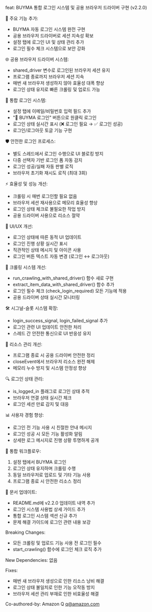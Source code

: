 feat: BUYMA 통합 로그인 시스템 및 공용 브라우저 드라이버 구현 (v2.2.0)

🔐 주요 기능 추가:
- BUYMA 자동 로그인 시스템 완전 구현
- 공용 브라우저 드라이버로 세션 지속성 확보
- 설정 탭에 로그인 UI 및 상태 관리 추가
- 로그인 필수 체크 시스템으로 보안 강화

🌐 공용 브라우저 드라이버 시스템:
- shared_driver 변수로 로그인된 브라우저 세션 유지
- 프로그램 종료까지 브라우저 세션 지속
- 매번 새 브라우저 생성하지 않아 효율성 대폭 향상
- 로그인 상태 유지로 빠른 크롤링 및 업로드 가능

🔐 통합 로그인 시스템:
- 설정 탭에 이메일/비밀번호 입력 필드 추가
- "🔐 BUYMA 로그인" 버튼으로 원클릭 로그인
- 로그인 상태 실시간 표시 (❌ 로그인 필요 → ✅ 로그인 성공)
- 로그인/로그아웃 토글 기능 구현

🛡️ 안전한 로그인 프로세스:
- 별도 스레드에서 로그인 수행으로 UI 블로킹 방지
- 다중 선택자 기반 로그인 폼 자동 감지
- 로그인 성공/실패 자동 판별 로직
- 브라우저 초기화 재시도 로직 (최대 3회)

⚡ 효율성 및 성능 개선:
- 크롤링 시 매번 로그인할 필요 없음
- 브라우저 세션 재사용으로 메모리 효율성 향상
- 로그인 상태 체크로 불필요한 작업 방지
- 공용 드라이버 사용으로 리소스 절약

🎨 UI/UX 개선:
- 로그인 상태에 따른 동적 UI 업데이트
- 로그인 진행 상황 실시간 표시
- 직관적인 상태 메시지 및 아이콘 사용
- 로그인 버튼 텍스트 자동 변경 (로그인 ↔ 로그아웃)

🔧 크롤링 시스템 개선:
- run_crawling_with_shared_driver() 함수 새로 구현
- extract_item_data_with_shared_driver() 함수 추가
- 로그인 필수 체크 (check_login_required) 모든 기능에 적용
- 공용 드라이버 상태 실시간 모니터링

🛠️ 시그널-슬롯 시스템 확장:
- login_success_signal, login_failed_signal 추가
- 로그인 관련 UI 업데이트 안전한 처리
- 스레드 간 안전한 통신으로 UI 반응성 유지

💾 리소스 관리 개선:
- 프로그램 종료 시 공용 드라이버 안전한 정리
- closeEvent에서 브라우저 리소스 완전 해제
- 메모리 누수 방지 및 시스템 안정성 향상

🔍 로그인 상태 관리:
- is_logged_in 플래그로 로그인 상태 추적
- 브라우저 연결 상태 실시간 체크
- 로그인 세션 만료 감지 및 대응

📊 사용자 경험 향상:
- 로그인 전 기능 사용 시 친절한 안내 메시지
- 로그인 성공 시 모든 기능 활성화 알림
- 상세한 로그 메시지로 진행 상황 투명하게 공개

🎯 통합 워크플로우:
1. 설정 탭에서 BUYMA 로그인
2. 로그인 상태 유지하며 크롤링 수행
3. 동일 브라우저로 업로드 및 기타 기능 사용
4. 프로그램 종료 시 안전한 리소스 정리

📝 문서 업데이트:
- README.md에 v2.2.0 업데이트 내역 추가
- 로그인 시스템 사용법 상세 가이드 추가
- 통합 로그인 시스템 섹션 신규 추가
- 문제 해결 가이드에 로그인 관련 내용 보강

Breaking Changes:
- 모든 크롤링 및 업로드 기능 사용 전 로그인 필수
- start_crawling() 함수에 로그인 체크 로직 추가

New Dependencies: 없음

Fixes:
- 매번 새 브라우저 생성으로 인한 리소스 낭비 해결
- 로그인 상태 불일치로 인한 기능 오작동 방지
- 브라우저 세션 관리 부재로 인한 비효율성 해결

Co-authored-by: Amazon Q <q@amazon.com>
